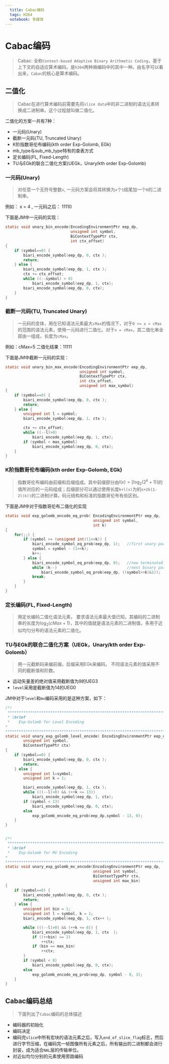 ```yaml
---
  title: Cabac编码
  tags: H264
  notebook: 多媒体
---
```


# Cabac编码

> Cabac: 全称`Context-based Adaptive Binary Arithmetic Coding`，基于上下文的自适应算术编码。是`h264`两种熵编码中的其中一种。由名字可以看出来，`Cabac`的核心是算术编码。

## 二值化

> Cabac在进行算术编码前需要先将`slice data`中的非二进制的语法元素转换成二进制串。这个过程就叫做二值化。

二值化的方案一共有7种：
- 一元码(Unary)
- 截断一元码(TU, Truncated Unary)
- K阶指数哥伦布编码(kth order Exp-Golomb, EGk)
- mb_type与sub_mb_type特有的查表方式
- 定长编码(FL, Fixed-Length)
- TU与EGk的联合二值化方案(UEGk，Unary/kth order Exp-Golomb)

### 一元码(Unary)

> 对任意一个无符号整数`x`, 一元码方案会将其转换为`x`个`1`结尾加一个`0`的二进制串。

例如： x = 4 , 一元码之后： 11110

下面是JM中一元码的实现：
```c
static void unary_bin_encode(EncodingEnvironmentPtr eep_dp,
                             unsigned int symbol,
                             BiContextTypePtr ctx,
                             int ctx_offset)
{
    if (symbol==0) {
        biari_encode_symbol(eep_dp, 0, ctx );
        return;
    } else {
        biari_encode_symbol(eep_dp, 1, ctx );
        ctx += ctx_offset;
        while ((--symbol) > 0)
            biari_encode_symbol(eep_dp, 1, ctx);
        biari_encode_symbol(eep_dp, 0, ctx);
    }
}
```

### 截断一元码(TU, Truncated Unary)

> 一元码的变体，用在已知语法元素最大`cMax`的情况下，对于`0 <= x < cMax`的范围的语法元素，使用一元码进行二值化。对于`x = cMax`，其二值化串全部由一组成，长度为`cMax`。

例如：cMax=5 二值化结果：11111

下面是JM中截断一元码的实现：
```c
static void unary_bin_max_encode(EncodingEnvironmentPtr eep_dp,
                                 unsigned int symbol,
                                 BiContextTypePtr ctx,
                                 int ctx_offset,
                                 unsigned int max_symbol)
{
    if (symbol==0) {
        biari_encode_symbol(eep_dp, 0, ctx );
        return;
    } else {
        unsigned int l = symbol;
        biari_encode_symbol(eep_dp, 1, ctx );

        ctx += ctx_offset;
        while ((--l)>0)
            biari_encode_symbol(eep_dp, 1, ctx);
        if (symbol < max_symbol)
            biari_encode_symbol(eep_dp, 0, ctx);
    }
}
```

### K阶指数哥伦布编码(kth order Exp-Golomb, EGk)

> 指数哥伦布编码由前缀和后缀组成。其中前缀部分由$l(x) = [\log_{2}(2^{k}+1)]$的值所对应的一元码组成；后缀部分可以通过使用长度`k+l(x)`为的`x+2k(1-2l(k))`的二进制计算。码元结构和标准的指数哥伦布有些区别。

下面是JM中对于指数哥伦布二值化的实现
```c
static void exp_golomb_encode_eq_prob( EncodingEnvironmentPtr eep_dp,
                                       unsigned int symbol,
                                       int k)
{
    for(;;) {
        if (symbol >= (unsigned int)(1<<k)) {
            biari_encode_symbol_eq_prob(eep_dp, 1);   //first unary part
            symbol = symbol - (1<<k);
            k++;
        } else {
            biari_encode_symbol_eq_prob(eep_dp, 0);   //now terminated zero of unary part
            while (k--)                               //next binary part
                biari_encode_symbol_eq_prob(eep_dp, ((symbol>>k)&1));
            break;
        }
    }
}
```

### 定长编码(FL, Fixed-Length)

> 用定长编码二值化语法元素， 要求语法元素最大值已知。其编码的二进制串的长度为$\log_{2}(cMax+1)$，其中的值就是语法元素的二进制值，多用于近似均匀分布的语法元素的二值化。

### TU与EGk的联合二值化方案（UEGk，Unary/kth order Exp-Golomb）

> 用一元截断码来编前缀，后缀采用EGk来编码， 不同语法元素的值采用不同的截断值和阶数。

- 运动矢量差的绝对值采用截断值为9的UEG3
- `level`采用是截断值为14的UEG0

JM中对于`level`和`mv`编码采用的是这种方案，如下：
```c
/*!
 ************************************************************************
 * \brief
 *    Exp-Golomb for Level Encoding
*
************************************************************************/
static void unary_exp_golomb_level_encode( EncodingEnvironmentPtr eep_dp,
        unsigned int symbol,
        BiContextTypePtr ctx)
{
    if (symbol==0) {
        biari_encode_symbol(eep_dp, 0, ctx );
        return;
    } else {
        unsigned int l=symbol;
        unsigned int k = 1;

        biari_encode_symbol(eep_dp, 1, ctx );
        while (((--l)>0) && (++k <= 13))
            biari_encode_symbol(eep_dp, 1, ctx);
        if (symbol < 13)
            biari_encode_symbol(eep_dp, 0, ctx);
        else
            exp_golomb_encode_eq_prob(eep_dp,symbol - 13, 0);
    }
}


/*!
 ************************************************************************
 * \brief
 *    Exp-Golomb for MV Encoding
*
************************************************************************/
static void unary_exp_golomb_mv_encode(EncodingEnvironmentPtr eep_dp,
                                       unsigned int symbol,
                                       BiContextTypePtr ctx,
                                       unsigned int max_bin)
{
    if (symbol==0) {
        biari_encode_symbol(eep_dp, 0, ctx );
        return;
    } else {
        unsigned int bin = 1;
        unsigned int l = symbol, k = 1;
        biari_encode_symbol(eep_dp, 1, ctx++ );

        while (((--l)>0) && (++k <= 8)) {
            biari_encode_symbol(eep_dp, 1, ctx  );
            if ((++bin) == 2)
                ++ctx;
            if (bin == max_bin)
                ++ctx;
        }
        if (symbol < 8)
            biari_encode_symbol(eep_dp, 0, ctx);
        else
            exp_golomb_encode_eq_prob(eep_dp, symbol - 8, 3);
    }
}

```

## Cabac编码总结

> 下面列出了`Cabac`编码的总体描述

- 编码器的初始化
- 编码决定
- 编码完`slice`中所有宏块的语法元素之后，写入`end_of_slice_flag`标志，然后进行字节压缩，在编码完一帧图像所有元素之后，所有输出的二进制都会进行封装，成为适合`NAL`层的传输单位。
- 对近似均匀分别的元素使用旁路编码